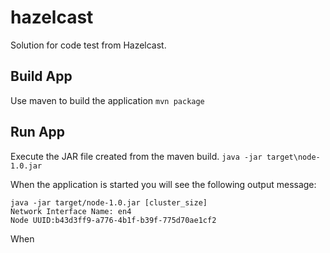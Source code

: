 # hazelcast
Solution for code test from Hazelcast.

## Build App
Use maven to build the application
`mvn package`

## Run App
Execute the JAR file created from the maven build.
`java -jar target\node-1.0.jar`

When the application is started you will see the following output message:
```
java -jar target/node-1.0.jar [cluster_size]
Network Interface Name: en4
Node UUID:b43d3ff9-a776-4b1f-b39f-775d70ae1cf2
```

When



